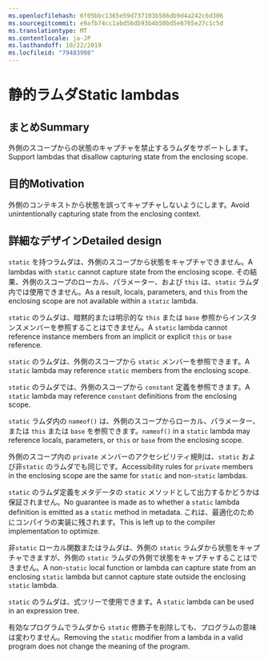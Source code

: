```yaml
---
ms.openlocfilehash: 6f05bbc1365e59d737103b586db9d4a242c6d306
ms.sourcegitcommit: e9afb74cc1abd56db93b4b50bd5e6765e27c1c5d
ms.translationtype: MT
ms.contentlocale: ja-JP
ms.lasthandoff: 10/22/2019
ms.locfileid: "79483998"
---
```

# <a name="static-lambdas"></a><span data-ttu-id="d857b-101">静的ラムダ</span><span class="sxs-lookup"><span data-stu-id="d857b-101">Static lambdas</span></span>

## <a name="summary"></a><span data-ttu-id="d857b-102">まとめ</span><span class="sxs-lookup"><span data-stu-id="d857b-102">Summary</span></span>

<span data-ttu-id="d857b-103">外側のスコープからの状態のキャプチャを禁止するラムダをサポートします。</span><span class="sxs-lookup"><span data-stu-id="d857b-103">Support lambdas that disallow capturing state from the enclosing scope.</span></span>

## <a name="motivation"></a><span data-ttu-id="d857b-104">目的</span><span class="sxs-lookup"><span data-stu-id="d857b-104">Motivation</span></span>

<span data-ttu-id="d857b-105">外側のコンテキストから状態を誤ってキャプチャしないようにします。</span><span class="sxs-lookup"><span data-stu-id="d857b-105">Avoid unintentionally capturing state from the enclosing context.</span></span>

## <a name="detailed-design"></a><span data-ttu-id="d857b-106">詳細なデザイン</span><span class="sxs-lookup"><span data-stu-id="d857b-106">Detailed design</span></span>

<span data-ttu-id="d857b-107">`static` を持つラムダは、外側のスコープから状態をキャプチャできません。</span><span class="sxs-lookup"><span data-stu-id="d857b-107">A lambdas with `static` cannot capture state from the enclosing scope.</span></span>
<span data-ttu-id="d857b-108">その結果、外側のスコープのローカル、パラメーター、および `this` は、`static` ラムダ内では使用できません。</span><span class="sxs-lookup"><span data-stu-id="d857b-108">As a result, locals, parameters, and `this` from the enclosing scope are not available within a `static` lambda.</span></span>

<span data-ttu-id="d857b-109">`static` のラムダは、暗黙的または明示的な `this` または `base` 参照からインスタンスメンバーを参照することはできません。</span><span class="sxs-lookup"><span data-stu-id="d857b-109">A `static` lambda cannot reference instance members from an implicit or explicit `this` or `base` reference.</span></span>

<span data-ttu-id="d857b-110">`static` のラムダは、外側のスコープから `static` メンバーを参照できます。</span><span class="sxs-lookup"><span data-stu-id="d857b-110">A `static` lambda may reference `static` members from the enclosing scope.</span></span>

<span data-ttu-id="d857b-111">`static` のラムダでは、外側のスコープから `constant` 定義を参照できます。</span><span class="sxs-lookup"><span data-stu-id="d857b-111">A `static` lambda may reference `constant` definitions from the enclosing scope.</span></span>

<span data-ttu-id="d857b-112">`static` ラムダ内の `nameof()` は、外側のスコープからローカル、パラメーター、または `this` または `base` を参照できます。</span><span class="sxs-lookup"><span data-stu-id="d857b-112">`nameof()` in a `static` lambda may reference locals, parameters, or `this` or `base` from the enclosing scope.</span></span>

<span data-ttu-id="d857b-113">外側のスコープ内の `private` メンバーのアクセシビリティ規則は、`static` および非`static` のラムダでも同じです。</span><span class="sxs-lookup"><span data-stu-id="d857b-113">Accessibility rules for `private` members in the enclosing scope are the same for `static` and non-`static` lambdas.</span></span>

<span data-ttu-id="d857b-114">`static` のラムダ定義をメタデータの `static` メソッドとして出力するかどうかは保証されません。</span><span class="sxs-lookup"><span data-stu-id="d857b-114">No guarantee is made as to whether a `static` lambda definition is emitted as a `static` method in metadata.</span></span> <span data-ttu-id="d857b-115">これは、最適化のためにコンパイラの実装に残されます。</span><span class="sxs-lookup"><span data-stu-id="d857b-115">This is left up to the compiler implementation to optimize.</span></span>

<span data-ttu-id="d857b-116">非`static` ローカル関数またはラムダは、外側の `static` ラムダから状態をキャプチャできますが、外側の `static` ラムダの外側で状態をキャプチャすることはできません。</span><span class="sxs-lookup"><span data-stu-id="d857b-116">A non-`static` local function or lambda can capture state from an enclosing `static` lambda but cannot capture state outside the enclosing `static` lambda.</span></span>

<span data-ttu-id="d857b-117">`static` のラムダは、式ツリーで使用できます。</span><span class="sxs-lookup"><span data-stu-id="d857b-117">A `static` lambda can be used in an expression tree.</span></span>

<span data-ttu-id="d857b-118">有効なプログラムでラムダから `static` 修飾子を削除しても、プログラムの意味は変わりません。</span><span class="sxs-lookup"><span data-stu-id="d857b-118">Removing the `static` modifier from a lambda in a valid program does not change the meaning of the program.</span></span>
